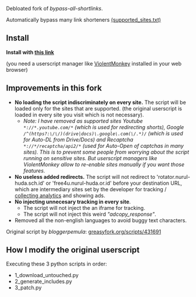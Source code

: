 Debloated fork of *bypass-all-shortlinks*.

Automatically bypass many link shorteners [(supported_sites.txt)](https://codeberg.org/Amm0ni4/bypass-all-shortlinks-debloated/src/branch/main/supported_sites.txt)

## Install
**Install with [this link](https://codeberg.org/Amm0ni4/bypass-all-shortlinks-debloated/raw/branch/main/Bypass_All_Shortlinks.user.js)**

(you need a userscript manager like [ViolentMonkey](https://violentmonkey.github.io/) installed in your web browser)

## Improvements in this fork
- **No loading the script indiscriminately on every site.** The script will be loaded only for the sites that are supported. (the original userscript is loaded in every site you visit which is not necessary).
    - _Note: I have removed as supported sites Youtube `*://*.youtube.com/*` (which is used for redirecting shorts), Google `/^(https?:\/\/)(drive|docs)\.google\.com(\/.*)/` (which is used for Auto-DL from Drive/Docs) and Recaptcha `*://*/recaptcha/api2/*` (used for Auto-Open of captchas in many sites). This is to prevent some people from worrying about the script running on sensitive sites. But userscript managers like ViolentMonkey allow to re-enable sites manually if you want those features._
- **No useless added redirects.** The script will not redirect to 'rotator.nurul-huda.sch.id' or 'free4u.nurul-huda.or.id' before your destination URL, which are intermediary sites set by the developer for tracking / [collecting analytics](https://i.ibb.co/D1zYG1v/topcountry17-04-2023.jpg) and showing ads.
- **No injecting unnecesary tracking in every site**. 
    - The script will not inject the an iframe for tracking.
    - The script will not inject this weird _"adcopy_response"_.
- Removed all the non-english languages to avoid buggy text characters.

Original script by *bloggerpemula*: [greasyfork.org/scripts/431691](https://greasyfork.org/scripts/431691)

## How I modify the original userscript
Executing these 3 python scripts in order:
- 1_download_untouched.py
- 2_generate_includes.py
- 3_patch.py
